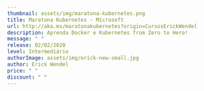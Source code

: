 ```yaml
---
thumbnail: assets/img/maratona-kubernetes.png
title: Maratona Kubernetes - Microsoft
url: http://aka.ms/maratonakubernetes?origin=CursosErickWendel
description: Aprenda Docker e Kubernetes from Zero to Hero!
message: " "
release: 02/02/2020
level: Intermediário
authorImage: assets/img/erick-new-small.jpg
author: Erick Wendel
price: " "
discount: " "
---
```

